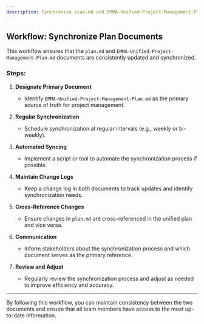 ```yaml
---
description: Synchronize plan.md and EMMA-Unified-Project-Management-Plan.md
---
```


## Workflow: Synchronize Plan Documents

This workflow ensures that the `plan.md` and `EMMA-Unified-Project-Management-Plan.md` documents are consistently updated and synchronized.

### Steps:

1. **Designate Primary Document**
   - Identify `EMMA-Unified-Project-Management-Plan.md` as the primary source of truth for project management.

2. **Regular Synchronization**
   - Schedule synchronization at regular intervals (e.g., weekly or bi-weekly).

3. **Automated Syncing**
   - Implement a script or tool to automate the synchronization process if possible.

4. **Maintain Change Logs**
   - Keep a change log in both documents to track updates and identify synchronization needs.

5. **Cross-Reference Changes**
   - Ensure changes in `plan.md` are cross-referenced in the unified plan and vice versa.

6. **Communication**
   - Inform stakeholders about the synchronization process and which document serves as the primary reference.

7. **Review and Adjust**
   - Regularly review the synchronization process and adjust as needed to improve efficiency and accuracy.

---

By following this workflow, you can maintain consistency between the two documents and ensure that all team members have access to the most up-to-date information.
